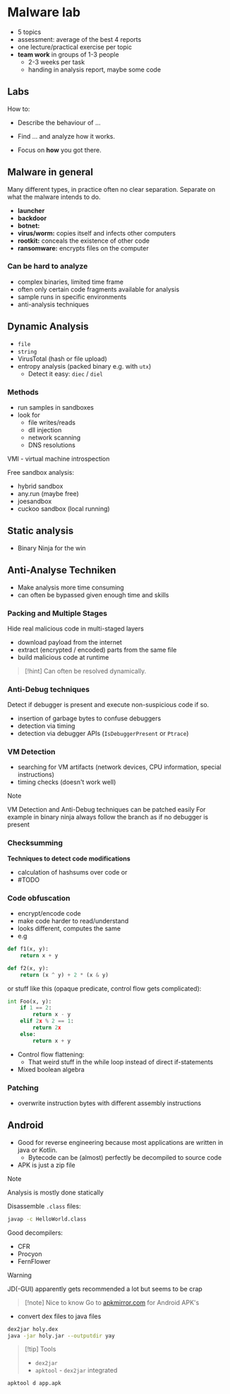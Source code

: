 # Malware lab

- 5 topics
- assessment: average of the best 4 reports
- one lecture/practical exercise per topic
- **team work** in groups of 1-3 people
	- 2-3 weeks per task
	- handing in analysis report, maybe some code


## Labs

How to:
- Describe the behaviour of ...
- Find ... and analyze how it works.


- Focus on **how** you got there.




## Malware in general

Many different types, in practice often no clear separation. 
Separate on what the malware intends to do.
- **launcher**
- **backdoor**
- **botnet:** 
- **virus/worm:** copies itself and infects other computers
- **rootkit:** conceals the existence of other code
- **ransomware:** encrypts files on the computer


### Can be hard to analyze

- complex binaries, limited time frame
- often only certain code fragments available for analysis
- sample runs in specific environments
- anti-analysis techniques



## Dynamic Analysis

- `file`
- `string`
- VirusTotal (hash or file upload)
- entropy analysis (packed binary e.g. with `utx`)
	- Detect it easy: `diec` / `diel`



### Methods

- run samples in sandboxes
- look for
	- file writes/reads
	- dll injection
	- network scanning
	- DNS resolutions

VMI - virtual machine introspection


Free sandbox analysis:
- hybrid sandbox
- any.run (maybe free)
- joesandbox
- cuckoo sandbox (local running)


## Static analysis

- Binary Ninja for the win



## Anti-Analyse Techniken

- Make analysis more time consuming
- can often be bypassed given enough time and skills


### Packing and Multiple Stages

Hide real malicious code in multi-staged layers
- download payload from the internet
- extract (encrypted / encoded) parts from the same file
- build malicious code at runtime

>[!hint]
>Can often be resolved dynamically.


### Anti-Debug techniques

Detect if debugger is present and execute non-suspicious code if so.

- insertion of garbage bytes to confuse debuggers
- detection via timing
- detection via debugger APIs (`IsDebuggerPresent` or `Ptrace`)



### VM Detection

- searching for VM artifacts (network devices, CPU information, special instructions)
- timing checks (doesn't work well)



>[!note]
>VM Detection and Anti-Debug techniques can be patched easily
>For example in binary ninja always follow the branch as if no debugger is present



### Checksumming

**Techniques to detect code modifications**

- calculation of hashsums over code or 
- #TODO 




### Code obfuscation

- encrypt/encode code
- make code harder to read/understand
- looks different, computes the same
- e.g

```python
def f1(x, y):
	return x + y

def f2(x, y):
	return (x ^ y) + 2 * (x & y)
```

or stuff like this (opaque predicate, control flow gets complicated):

```python
int Foo(x, y):
	if 1 == 2:
		return x - y
	elif 2x % 2 == 1:
		return 2x
	else:
		return x + y

```



- Control flow flattening:
	- That weird stuff in the while loop instead of direct if-statements
- Mixed boolean algebra


### Patching

- overwrite instruction bytes with different assembly instructions



## Android

- Good for reverse engineering because most applications are written in java or Kotlin.
	- Bytecode can be (almost) perfectly be decompiled to source code
- APK is just a zip file


>[!note]
>Analysis is mostly done statically


Disassemble `.class` files:
```bash
javap -c HelloWorld.class
```


Good decompilers:
- CFR
- Procyon
- FernFlower


>[!warning]
>JD(-GUI) apparently gets recommended a lot but seems to be crap


>[!note] Nice to know
>Go to [apkmirror.com](apkmirror.com) for Android APK's


- convert dex files to java files
```bash
dex2jar holy.dex
java -jar holy.jar --outputdir yay
```



>[!tip] Tools
>- `dex2jar`
>- `apktool` - `dex2jar` integrated

```bash
apktool d app.apk
```

